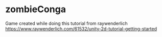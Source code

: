 # zombieConga
Game created while doing this tutorial from raywenderlich
https://www.raywenderlich.com/61532/unity-2d-tutorial-getting-started
